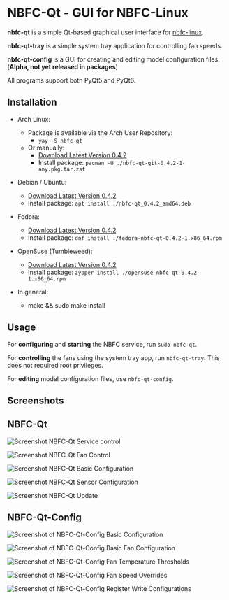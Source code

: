 NBFC-Qt - GUI for NBFC-Linux
============================

**nbfc-qt** is a simple Qt-based graphical user interface for [nbfc-linux](https://github.com/nbfc-linux/nbfc-linux).

**nbfc-qt-tray** is a simple system tray application for controlling fan speeds.

**nbfc-qt-config** is a GUI for creating and editing model configuration files. (**Alpha, not yet released in packages**)

All programs support both PyQt5 and PyQt6.

Installation
------------

- Arch Linux:
  - Package is available via the Arch User Repository:
    - `yay -S nbfc-qt`
  - Or manually:
    - [Download Latest Version 0.4.2](https://github.com/nbfc-linux/nbfc-qt/releases/download/0.4.2/nbfc-qt-git-0.4.2-1-any.pkg.tar.zst)
    - Install package: `pacman -U ./nbfc-qt-git-0.4.2-1-any.pkg.tar.zst`

- Debian / Ubuntu:
  - [Download Latest Version 0.4.2](https://github.com/nbfc-linux/nbfc-qt/releases/download/0.4.2/nbfc-qt_0.4.2_amd64.deb)
  - Install package: `apt install ./nbfc-qt_0.4.2_amd64.deb`

- Fedora:
  - [Download Latest Version 0.4.2](https://github.com/nbfc-linux/nbfc-qt/releases/download/0.4.2/fedora-nbfc-qt-0.4.2-1.x86_64.rpm)
  - Install package: `dnf install ./fedora-nbfc-qt-0.4.2-1.x86_64.rpm`

- OpenSuse (Tumbleweed):
  - [Download Latest Version 0.4.2](https://github.com/nbfc-linux/nbfc-qt/releases/download/0.4.2/opensuse-nbfc-qt-0.4.2-1.x86_64.rpm)
  - Install package: `zypper install ./opensuse-nbfc-qt-0.4.2-1.x86_64.rpm`

- In general:
  - make && sudo make install

Usage
-----

For **configuring** and **starting** the NBFC service, run `sudo nbfc-qt`.

For **controlling** the fans using the system tray app, run `nbfc-qt-tray`. This does not required root privileges.

For **editing** model configuration files, use `nbfc-qt-config`.

Screenshots
-----------

## NBFC-Qt

![Screenshot NBFC-Qt Service control](http://nbfc-linux.github.io/img/nbfc-qt/nbfc-qt-service.png)

![Screenshot NBFC-Qt Fan Control](http://nbfc-linux.github.io/img/nbfc-qt/nbfc-qt-fans.png)

![Screenshot NBFC-Qt Basic Configuration](http://nbfc-linux.github.io/img/nbfc-qt/nbfc-qt-basic.png)

![Screenshot NBFC-Qt Sensor Configuration](http://nbfc-linux.github.io/img/nbfc-qt/nbfc-qt-sensors.png)

![Screenshot NBFC-Qt Update](http://nbfc-linux.github.io/img/nbfc-qt/nbfc-qt-update.png)

## NBFC-Qt-Config

![Screenshot of NBFC-Qt-Config Basic Configuration](http://nbfc-linux.github.io/img/nbfc-qt-config/nbfc-qt-config-basic.png)

![Screenshot of NBFC-Qt-Config Basic Fan Configuration](http://nbfc-linux.github.io/img/nbfc-qt-config/nbfc-qt-config-fan-basic.png)

![Screenshot of NBFC-Qt-Config Fan Temperature Thresholds](http://nbfc-linux.github.io/img/nbfc-qt-config/nbfc-qt-config-fan-temperature-thresholds.png)

![Screenshot of NBFC-Qt-Config Fan Speed Overrides](http://nbfc-linux.github.io/img/nbfc-qt-config/nbfc-qt-config-fan-speed-overrides.png)

![Screenshot of NBFC-Qt-Config Register Write Configurations](http://nbfc-linux.github.io/img/nbfc-qt-config/nbfc-qt-config-register-write-configurations.png)

